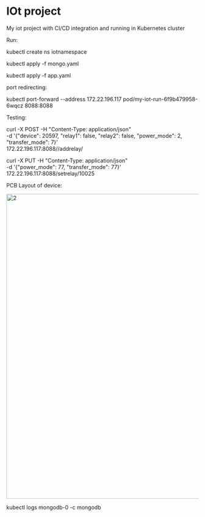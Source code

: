 # IOt project

My iot project with CI/CD integration and running in Kubernetes cluster

Run:

kubectl create ns iotnamespace

kubectl apply -f mongo.yaml

kubectl apply -f app.yaml

port redirecting:

kubectl port-forward --address 172.22.196.117 pod/my-iot-run-6f9b479958-6wqcz 8088:8088

Testing:

curl -X POST -H "Content-Type: application/json" \
    -d '{"device": 20597, "relay1": false, "relay2": false, "power_mode": 2, "transfer_mode": 7}' \
    172.22.196.117:8088//addrelay/
    
curl -X PUT -H "Content-Type: application/json" \
    -d '{"power_mode": 77, "transfer_mode": 77}' \
    172.22.196.117:8088/setrelay/10025

PCB Layout of device:

<img width="799" alt="2" src="https://user-images.githubusercontent.com/64518378/125844978-dd35f54c-6c29-42c0-bfd5-5ef47cc1e5ab.png">


kubectl logs mongodb-0 -c mongodb
